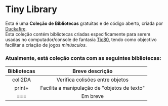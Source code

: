 # Tiny Library
Esta é uma **Coleção de Bibliotecas** gratuitas e de código aberto, criada por [Duckafire](https://github.com/duckafire). <br>
Esta coleção contém bibliotecas criadas especificamente para serem usadas no computador/console de fantasia [Tic80](https://tic80.com),
tendo como objectivo facilitar a criação de jogos *minúsculos*.


### Atualmente, está coleção conta com as seguintes bibliotecas:
| Bibliotecas | Breve descrição |
| :-: | :-: |
| coli2DA | Verifica colisões entre objetos |
| print+ | Facilita a manipulação de "objetos de texto" |
| === | Em breve |

[/]: # (https://github.com/nesbox/TIC-80/wiki/Using-require-to-load-external-code-into-your-cart)
